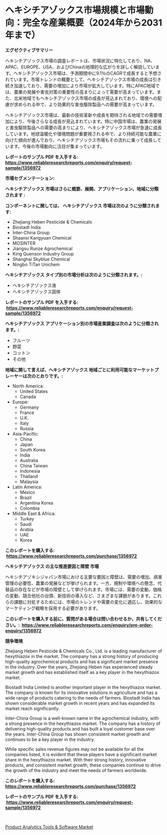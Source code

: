 <p><h1>ヘキシチアゾックス市場規模と市場動向：完全な産業概要（2024年から2031年まで）</h1></p><p><strong>エグゼクティブサマリー</strong></p>
<p><p>ヘキシチアゾックス市場の調査レポートは、市場状況に特化しており、NA、APAC、EUROPE、USA、およびChinaの地理的な広がりを詳しく解説しています。ヘキシチアゾックス市場は、予測期間中に9.1％のCAGRで成長すると予想されています。市場トレンドの概要として、ヘキシチアゾックス市場の成長は引き続き加速しており、需要の増加により市場が拡大しています。特にAPAC地域では、農業の発展や害虫対策の重要性の高まりによって需要が高まっています。また、北米地域でもヘキシチアゾックス市場の成長が見込まれており、環境への配慮が求められる中で、より効果的な害虫駆除製品への需要が高まっています。</p><p>ヘキシチアゾックス市場は、最新の技術革新や成長を期待される地域での需要増加により、今後さらなる成長が見込まれています。特に中国市場は、農業の発展と害虫駆除製品への需要の高まりにより、ヘキシチアゾックス市場が急速に成長しています。地球温暖化や環境問題が重要視される中で、より持続可能な農業に向けた傾向が進んでおり、ヘキシチアゾックス市場もその流れに乗って成長しています。今後の市場動向に注目が集まっています。</p></p>
<p><strong>レポートのサンプル PDF を入手する: <a href="https://www.reliableresearchreports.com/enquiry/request-sample/1356972">https://www.reliableresearchreports.com/enquiry/request-sample/1356972</a></strong></p>
<p><strong>市場セグメンテーション:</strong></p>
<p><strong> ヘキシチアゾックス 市場はさらに概要、展開、アプリケーション、地域に分類されます :</strong></p>
<p><strong>コンポーネントに関しては、 ヘキシチアゾックス 市場は次のように分類されます: &nbsp;</strong></p>
<p><ul><li>Zhejiang Heben Pesticide & Chemicals</li><li>Biostadt India</li><li>Inter-China Group</li><li>Shaanxi Kangyuan Chemical</li><li>MOSINTER</li><li>Jiangsu Runze Agrochemical</li><li>King Quenson Industry Group</li><li>Shanghai Skyblue Chemical</li><li>Ningbo TiTan Unichem</li></ul></p>
<p><strong> ヘキシチアゾックス タイプ別の市場分析は次のように分類されます。:</strong></p>
<p><ul><li>ヘキシチアゾックス液</li><li>ヘキシチアゾックス固体</li></ul></p>
<p><strong>レポートのサンプル PDF を入手する: &nbsp;<a href="https://www.reliableresearchreports.com/enquiry/request-sample/1356972">https://www.reliableresearchreports.com/enquiry/request-sample/1356972</a></strong></p>
<p><strong> ヘキシチアゾックス アプリケーション別の市場産業調査は次のように分類されます。:</strong></p>
<p><ul><li>フルーツ</li><li>野菜</li><li>コットン</li><li>その他</li></ul></p>
<p><strong>地域に関して言えば、ヘキシチアゾックス 地域ごとに利用可能なマーケットプレーヤーは次のとおりです。:</strong></p>
<p><ul>
    <li>
        North America:
        <ul>
            <li>United States</li>
            <li>Canada</li>
        </ul>
    </li>
    <li>
        Europe:
        <ul>
            <li>Germany</li>
            <li>France</li>
            <li>U.K.</li>
            <li>Italy</li>
            <li>Russia</li>
        </ul>
    </li>
    <li>
        Asia-Pacific:
        <ul>
            <li>China</li>
            <li>Japan</li>
            <li>South Korea</li>
            <li>India</li>
            <li>Australia</li>
            <li>China Taiwan</li>
            <li>Indonesia</li>
            <li>Thailand</li>
            <li>Malaysia</li>
        </ul>
    </li>
    <li>
        Latin America:
        <ul>
            <li>Mexico</li>
            <li>Brazil</li>
            <li>Argentina Korea</li>
            <li>Colombia</li>
        </ul>
    </li>
    <li>
        Middle East & Africa:
        <ul>
            <li>Turkey</li>
            <li>Saudi</li>
            <li>Arabia</li>
            <li>UAE</li>
            <li>Korea</li>
        </ul>
    </li>
    </ul></p>
<p><strong>このレポートを購入する: &nbsp;<a href="https://www.reliableresearchreports.com/purchase/1356972">https://www.reliableresearchreports.com/purchase/1356972</a></strong></p>
<p><strong>ヘキシチアゾックス の主な推進要因と障壁 市場</strong></p>
<p><p>ヘキシチアゾキシジャパン市場における主要な要因と障壁は、需要の増加、病害管理の必要性、農業の発展などが挙げられます。一方、規制や環境への懸念、代替品の存在などが市場の障壁として挙げられます。市場には、需要の変動、価格の変動、競合他社の台頭、新技術の導入など、さまざまな課題があります。これらの課題に対処するためには、市場のトレンドや需要の変化に適応し、効果的なマーケティング戦略を採用する必要があります。</p></p>
<p><strong>このレポートを購入する前に、質問がある場合は問い合わせるか、共有してください。:&nbsp; <a href="https://www.reliableresearchreports.com/enquiry/pre-order-enquiry/1356972">https://www.reliableresearchreports.com/enquiry/pre-order-enquiry/1356972</a></strong></p>
<p><strong>競争環境</strong></p>
<p><p>Zhejiang Heben Pesticide & Chemicals Co., Ltd. is a leading manufacturer of hexythiazox in the market. The company has a strong history of producing high-quality agrochemical products and has a significant market presence in the industry. Over the years, Zhejiang Heben has experienced steady market growth and has established itself as a key player in the hexythiazox market.</p><p>Biostadt India Limited is another important player in the hexythiazox market. The company is known for its innovative solutions in agriculture and has a wide range of products catering to the needs of farmers. Biostadt India has shown considerable market growth in recent years and has expanded its market reach significantly.</p><p>Inter-China Group is a well-known name in the agrochemical industry, with a strong presence in the hexythiazox market. The company has a history of delivering high-quality products and has built a loyal customer base over the years. Inter-China Group has shown consistent market growth and continues to be a key player in the industry.</p><p>While specific sales revenue figures may not be available for all the companies listed, it is evident that these players have a significant market share in the hexythiazox market. With their strong history, innovative products, and consistent market growth, these companies continue to drive the growth of the industry and meet the needs of farmers worldwide.</p></p>
<p><strong>このレポートを購入する: &nbsp; <a href="https://www.reliableresearchreports.com/purchase/1356972">https://www.reliableresearchreports.com/purchase/1356972</a></strong></p>
<p><strong>レポートのサンプル PDF を入手する: &nbsp;<a href="https://www.reliableresearchreports.com/enquiry/request-sample/1356972">https://www.reliableresearchreports.com/enquiry/request-sample/1356972</a></strong><strong></strong></p>
<p>&nbsp;</p>
<p><p><a href="https://butternut-bug-553.notion.site/Product-Analytics-Tools-Software-Market-Dynamics-2024-2031-Also-about-Its-Market-Trends-Projecti-73e0731082bd4b788ab83ba352c1e7b2">Product Analytics Tools & Software Market</a></p></p>